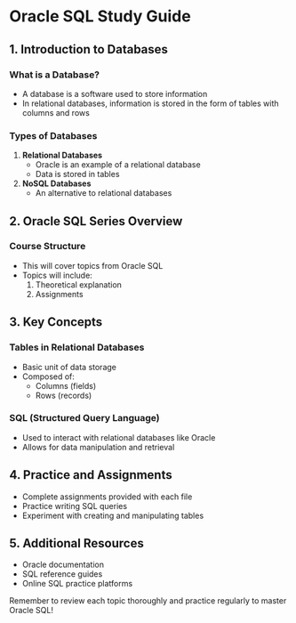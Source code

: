# Oracle SQL Study Guide

## 1. Introduction to Databases

### What is a Database?
- A database is a software used to store information 
- In relational databases, information is stored in the form of tables with columns and rows

### Types of Databases
1. **Relational Databases**
   - Oracle is an example of a relational database
   - Data is stored in tables
2. **NoSQL Databases**
   - An alternative to relational databases

## 2. Oracle SQL Series Overview

### Course Structure
- This will cover topics from Oracle SQL 
- Topics will include:
  1. Theoretical explanation
  2. Assignments 

## 3. Key Concepts

### Tables in Relational Databases
- Basic unit of data storage
- Composed of:
  - Columns (fields)
  - Rows (records)

### SQL (Structured Query Language)
- Used to interact with relational databases like Oracle
- Allows for data manipulation and retrieval

## 4. Practice and Assignments

- Complete assignments provided with each file
- Practice writing SQL queries
- Experiment with creating and manipulating tables

## 5. Additional Resources

- Oracle documentation
- SQL reference guides
- Online SQL practice platforms

Remember to review each topic thoroughly and practice regularly to master Oracle SQL!
